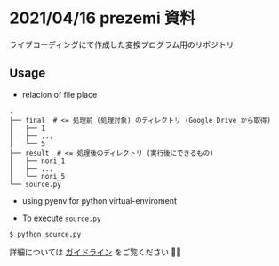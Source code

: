 
# 2021/04/16 prezemi 資料

ライブコーディングにて作成した変換プログラム用のリポジトリ

## Usage

* relacion of file place

```shell
.
├── final  # <= 処理前 (処理対象) のディレクトリ (Google Drive から取得)
│   ├── 1
│   ├── ...
│   └── 5
├── result  # <= 処理後のディレクトリ (実行後にできるもの)
│   ├── nori_1
│   ├── ...
│   └── nori_5
└── source.py
```

* using pyenv for python virtual-enviroment

* To execute `source.py`

```shell
$ python source.py
```

詳細については [ガイドライン](./guideline.md) をご覧ください 🙇‍♂️
